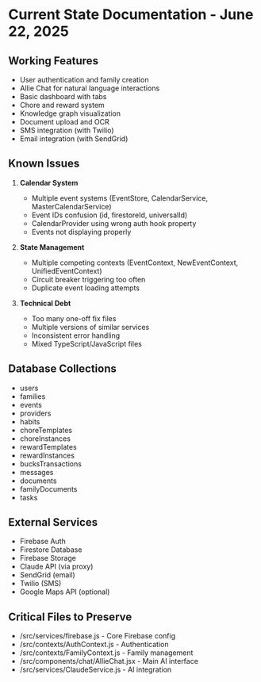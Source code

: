 # Current State Documentation - June 22, 2025

## Working Features
- User authentication and family creation
- Allie Chat for natural language interactions
- Basic dashboard with tabs
- Chore and reward system
- Knowledge graph visualization
- Document upload and OCR
- SMS integration (with Twilio)
- Email integration (with SendGrid)

## Known Issues
1. **Calendar System**
   - Multiple event systems (EventStore, CalendarService, MasterCalendarService)
   - Event IDs confusion (id, firestoreId, universalId)
   - CalendarProvider using wrong auth hook property
   - Events not displaying properly

2. **State Management**
   - Multiple competing contexts (EventContext, NewEventContext, UnifiedEventContext)
   - Circuit breaker triggering too often
   - Duplicate event loading attempts

3. **Technical Debt**
   - Too many one-off fix files
   - Multiple versions of similar services
   - Inconsistent error handling
   - Mixed TypeScript/JavaScript files

## Database Collections
- users
- families
- events
- providers
- habits
- choreTemplates
- choreInstances
- rewardTemplates
- rewardInstances
- bucksTransactions
- messages
- documents
- familyDocuments
- tasks

## External Services
- Firebase Auth
- Firestore Database
- Firebase Storage
- Claude API (via proxy)
- SendGrid (email)
- Twilio (SMS)
- Google Maps API (optional)

## Critical Files to Preserve
- /src/services/firebase.js - Core Firebase config
- /src/contexts/AuthContext.js - Authentication
- /src/contexts/FamilyContext.js - Family management
- /src/components/chat/AllieChat.jsx - Main AI interface
- /src/services/ClaudeService.js - AI integration